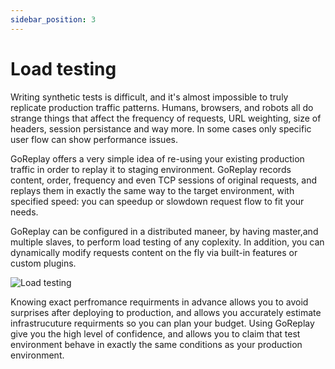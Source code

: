 ```yaml
---
sidebar_position: 3
---
```


# Load testing

Writing synthetic tests is difficult, and it's almost impossible to truly replicate production traffic patterns. Humans, browsers, and robots all do strange things that affect the frequency of requests, URL weighting, size of headers, session persistance and way more. In some cases only specific user flow can show performance issues.

GoReplay offers a very simple idea of re-using your existing production traffic in order to replay it to staging environment. GoReplay records content, order, frequency and even TCP sessions of original requests, and replays them in exactly the same way to the target environment, with specified speed: you can speedup or slowdown request flow to fit your needs.

GoReplay can be configured in a distributed maneer, by having master,and multiple slaves, to perform load testing of any coplexity. In addition, you can dynamically modify requests content on the fly via built-in features or custom plugins.

![Load testing](/img/loadtesting.png)

Knowing exact perfromance requirments in advance allows you to avoid surprises after deploying to production, and allows you accurately estimate infrastrucuture requirments so you can plan your budget. Using GoReplay give you the high level of confidence, and allows you to claim that test environment behave in exactly the same conditions as your production environment.